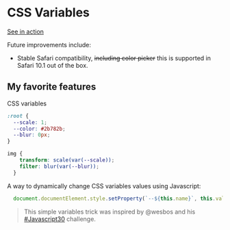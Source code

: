 # CSS Variables

[See in action](https://rosnovsky.github.io/css-variables/)

Future improvements include:
- Stable Safari compatibility, ~~including color picker~~ this is supported in Safari 10.1 out of the box.

## My favorite features

CSS variables

```CSS
:root {
  --scale: 1;
  --color: #2b782b;
  --blur: 0px;
}

img {
    transform: scale(var(--scale));
    filter: blur(var(--blur));
  }
```

A way to dynamically change CSS variables values using Javascript:

```javascript
  document.documentElement.style.setProperty(`--${this.name}`, this.value + `${suffix}`);
```

>This simple variables trick was inspired by @wesbos and his [#Javascript30](http://javascript30.com) challenge.
